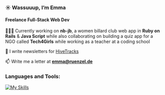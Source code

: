 <h3>☀️ Wassuuup, I’m Emma</h3>
<h4>Freelance Full-Stack Web Dev </h4>

👩🏼‍💻 Currently working on **nb-jb**, a women billard club web app in **Ruby on Rails** & **Java Script** while also collaborating on building a quiz app for a NGO called **Tech4Girls** while working as a teacher at a coding school 

🐝 I write newsletters for [HiveTracks](www.hivetracks.com)

📫 Write me a letter at **emma@ruenzel.de**

<h3 align="left">Languages and Tools:</h3>

[![My Skills](https://skillicons.dev/icons?i=raspberrypi,ruby,html,css,js,postgres&perline=3)](https://skillicons.dev)
